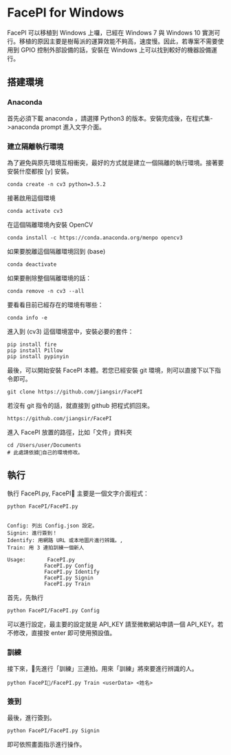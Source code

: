 FacePI for Windows
====================

FacePI 可以移植到 Windows 上囉，已經在 Windows 7 與 Windows 10 實測可行。移植的原因主要是樹莓派的運算效能不夠高，速度慢。因此，若專案不需要使用到 GPIO 控制外部設備的話，安裝在 Windows 上可以找到較好的機器設備運行。

## 搭建環境

### Anaconda
首先必須下載 anaconda ，請選擇 Python3 的版本。安裝完成後，在程式集->anaconda prompt 進入文字介面。

### 建立隔離執行環境
為了避免與原先環境互相衝突，最好的方式就是建立一個隔離的執行環境。接著要安裝什麼都按 [y] 安裝。
    
    conda create -n cv3 python=3.5.2

接著啟用這個環境

    conda activate cv3

在這個隔離環境內安裝 OpenCV

    conda install -c https://conda.anaconda.org/menpo opencv3

如果要脫離這個隔離環境回到 (base)

    conda deactivate

如果要刪除整個隔離環境的話：

    conda remove -n cv3 --all

要看看目前已經存在的環境有哪些：

    conda info -e

進入到 (cv3) 這個環境當中，安裝必要的套件：

    pip install fire 
    pip install Pillow 
    pip install pypinyin

最後，可以開始安裝 FacePI 本體。若您已經安裝 git 環境，則可以直接下以下指令即可。

    git clone https://github.com/jiangsir/FacePI

若沒有 git 指令的話，就直接到 github 把程式抓回來。

    https://github.com/jiangsir/FacePI

進入 FacePI 放置的路徑，比如「文件」資料夾

    cd /Users/user/Documents
    # 此處請依據自己的環境修改。 
    
## 執行
執行 FacePI.py, FacePI 主要是一個文字介面程式：


    python FacePI/FacePI.py


    Config: 列出 Config.json 設定。
    Signin: 進行簽到！
    Identify: 用網路 URL 或本地圖片進行辨識。,
    Train: 用 3 連拍訓練一個新人

    Usage:       FacePI.py 
                FacePI.py Config
                FacePI.py Identify
                FacePI.py Signin
                FacePI.py Train


首先，先執行

    python FacePI/FacePI.py Config

可以進行設定，最主要的設定就是 API_KEY 請至微軟網站申請一個 API_KEY。若不修改，直接按 enter 即可使用預設值。

### 訓練
接下來，先進行「訓練」三連拍。用來「訓練」將來要進行辨識的人。

    python FacePI/FacePI.py Train <userData> <姓名>

### 簽到
最後，進行簽到。

    python FacePI/FacePI.py Signin

即可依照畫面指示進行操作。

